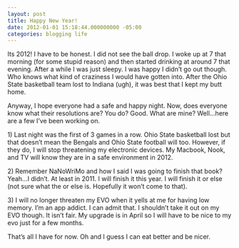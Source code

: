 ```yaml
---
layout: post
title: Happy New Year!
date: 2012-01-01 15:18:44.000000000 -05:00
categories: blogging life
---
```

<p>Its 2012! I have to be honest. I did not see the ball drop. I woke up at 7 that morning (for some stupid reason) and then started drinking at around 7 that evening. After a while I was just sleepy. I was happy I didn’t go out though. Who knows what kind of craziness I would have gotten into. After the Ohio State basketball team lost to Indiana (ugh), it was best that I kept my butt home.</p>
<p>Anyway, I hope everyone had a safe and happy night. Now, does everyone know what their resolutions are? You do? Good. What are mine? Well…here are a few I’ve been working on.</p>
<p>1) Last night was the first of 3 games in a row. Ohio State basketball lost but that doesn’t mean the Bengals and Ohio State football will too. However, if they do, I will stop threatening my electronic devices. My Macbook, Nook, and TV will know they are in a safe environment in 2012.</p>
<p>2) Remember NaNoWriMo and how I said I was going to finish that book? Yeah…I didn’t. At least in 2011. I will finish it this year. I will finish it or else (not sure what the or else is. Hopefully it won’t come to that).</p>
<p>3) I will no longer threaten my EVO when it yells at me for having low memory. I’m an app addict. I can admit that. I shouldn’t take it out on my EVO though. It isn’t fair. My upgrade is in April so I will have to be nice to my evo just for a few months.</p>
<p>That’s all I have for now. Oh and I guess I can eat better and be nicer.</p>
